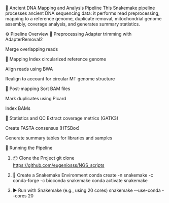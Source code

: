 🧬 Ancient DNA Mapping and Analysis Pipeline
This Snakemake pipeline processes ancient DNA sequencing data: it performs read preprocessing, mapping to a reference genome, duplicate removal, mitochondrial genome assembly, coverage analysis, and generates summary statistics.

⚙️ Pipeline Overview
🔹 Preprocessing
Adapter trimming with AdapterRemoval2

Merge overlapping reads

🔹 Mapping
Index circularized reference genome

Align reads using BWA

Realign to account for circular MT genome structure

🔹 Post-mapping
Sort BAM files

Mark duplicates using Picard

Index BAMs

🔹 Statistics and QC
Extract coverage metrics (GATK3)

Create FASTA consensus (HTSBox)

Generate summary tables for libraries and samples

🚀 Running the Pipeline
1. 📦 Clone the Project
git clone https://github.com/eugeniosss/NGS_scripts

2. 🧪 Create a Snakemake Environment
conda create -n snakemake -c conda-forge -c bioconda snakemake
conda activate snakemake

3. ▶️ Run with Snakemake (e.g., using 20 cores)
snakemake --use-conda --cores 20
